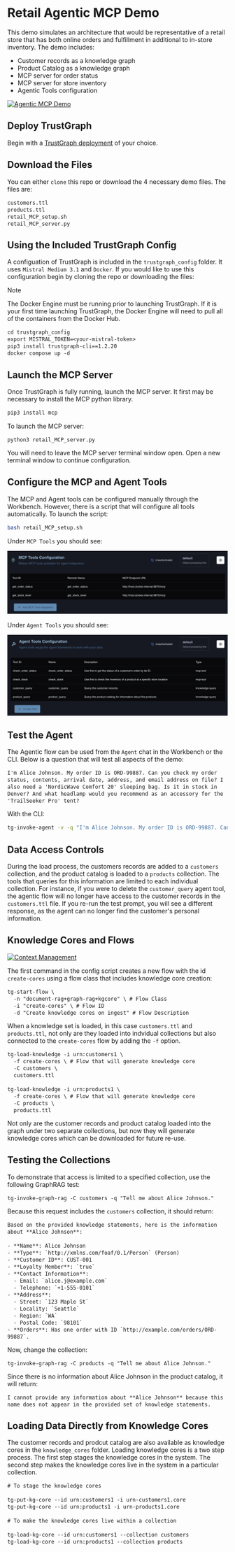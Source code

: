 # Retail Agentic MCP Demo

This demo simulates an architecture that would be representative of a retail store that has both online orders and fulfillment in additional to in-store inventory. The demo includes:
- Customer records as a knowledge graph
- Product Catalog as a knowledge graph
- MCP server for order status
- MCP server for store inventory
- Agentic Tools configuration

[![Agentic MCP Demo](https://img.youtube.com/vi/mUCL1b1lmbA/maxresdefault.jpg)](https://www.youtube.com/watch?v=mUCL1b1lmbA)

## Deploy TrustGraph

Begin with a [TrustGraph deployment](https://docs.trustgraph.ai/deployment/) of your choice.

## Download the Files

You can either `clone` this repo or download the 4 necessary demo files. The files are:
```
customers.ttl
products.ttl
retail_MCP_setup.sh
retail_MCP_server.py
```

## Using the Included TrustGraph Config

A configuation of TrustGraph is included in the `trustgraph_config` folder. It uses `Mistral Medium 3.1` and `Docker`. If you would like to use this configuration begin by cloning the repo or downloading the files:

> [!NOTE]
> The Docker Engine must be running prior to launching TrustGraph. If it is your first time launching TrustGraph, the Docker Engine will need to pull all of the containers from the Docker Hub.

```
cd trustgraph_config
export MISTRAL_TOKEN=<your-mistral-token>
pip3 install trustgraph-cli==1.2.20
docker compose up -d
```

## Launch the MCP Server

Once TrustGraph is fully running, launch the MCP server. It first may be necessary to install the MCP python library.
```python
pip3 install mcp
```

To launch the MCP server:
```
python3 retail_MCP_server.py
```

You will need to leave the MCP server terminal window open. Open a new terminal window to continue configuration.

## Configure the MCP and Agent Tools

The MCP and Agent tools can be configured manually through the Workbench. However, there is a script that will configure all tools automatically. To launch the script:
```bash
bash retail_MCP_setup.sh
```

Under `MCP Tools` you should see:

![MCP Tools](screenshots/mcp_config.png)

Under `Agent Tools` you should see:

![Agent Tools](screenshots/tools_config.png)

## Test the Agent

The Agentic flow can be used from the `Agent` chat in the Workbench or the CLI. Below is a question that will test all aspects of the demo:
```
I'm Alice Johnson. My order ID is ORD-99887. Can you check my order status, contents, arrival date, address, and email address on file? I also need a 'NordicWave Comfort 20' sleeping bag. Is it in stock in Denver? And what headlamp would you recommend as an accessory for the 'TrailSeeker Pro' tent?
```

With the CLI:
```bash
tg-invoke-agent -v -q "I'm Alice Johnson. My order ID is ORD-99887. Can you check my order status, contents, arrival date, address, and email address on file? I also need a 'NordicWave Comfort 20' sleeping bag. Is it in stock in Denver? And what headlamp would you recommend as an accessory for the 'TrailSeeker Pro' tent?"
```

## Data Access Controls

During the load process, the customers records are added to a `customers` collection, and the product catalog is loaded to a `products` collection. The tools that queries for this information are limited to each individual collection. For instance, if you were to delete the `customer_query` agent tool, the agentic flow will no longer have access to the customer records in the `customers.ttl` file. If you re-run the test prompt, you will see a different response, as the agent can no longer find the customer's personal information.

## Knowledge Cores and Flows

[![Context Management](https://img.youtube.com/vi/309VeUf7Ny0/maxresdefault.jpg)](https://www.youtube.com/watch?v=309VeUf7Ny0)

The first command in the config script creates a new flow with the id `create-cores` using a flow class that includes knowledge core creation:

```
tg-start-flow \
  -n "document-rag+graph-rag+kgcore" \ # Flow Class
  -i "create-cores" \ # Flow ID
  -d "Create knowledge cores on ingest" # Flow Description
```

When a knowledge set is loaded, in this case `customers.ttl` and `products.ttl`, not only are they loaded into indvidual collections but also connected to the `create-cores` flow by adding the `-f` option.

```
tg-load-knowledge -i urn:customers1 \
  -f create-cores \ # Flow that will generate knowledge core
  -C customers \
  customers.ttl

tg-load-knowledge -i urn:products1 \
  -f create-cores \ # Flow that will generate knowledge core
  -C products \
  products.ttl
```

Not only are the customer records and product catalog loaded into the graph under two separate collections, but now they will generate knowledge cores which can be downloaded for future re-use.

## Testing the Collections

To demonstrate that access is limited to a specified collection, use the following GraphRAG test:

```
tg-invoke-graph-rag -C customers -q "Tell me about Alice Johnson."
```

Because this request includes the `customers` collection, it should return:

```
Based on the provided knowledge statements, here is the information about **Alice Johnson**:

- **Name**: Alice Johnson
- **Type**: `http://xmlns.com/foaf/0.1/Person` (Person)
- **Customer ID**: CUST-001
- **Loyalty Member**: `true`
- **Contact Information**:
  - Email: `alice.j@example.com`
  - Telephone: `+1-555-0101`
- **Address**:
  - Street: `123 Maple St`
  - Locality: `Seattle`
  - Region: `WA`
  - Postal Code: `98101`
- **Orders**: Has one order with ID `http://example.com/orders/ORD-99887`.
```

Now, change the collection:

```
tg-invoke-graph-rag -C products -q "Tell me about Alice Johnson."
```

Since there is no information about Alice Johnson in the product catalog, it will return:

```
I cannot provide any information about **Alice Johnson** because this name does not appear in the provided set of knowledge statements.
```

## Loading Data Directly from Knowledge Cores

The customer records and prodcut catalog are also available as knowledge cores in the `knowledge_cores` folder. Loading knowledge cores is a two step process. The first step stages the knowledge cores in the system. The second step makes the knowledge cores live in the system in a particular collection.

```
# To stage the knowledge cores

tg-put-kg-core --id urn:customers1 -i urn-customers1.core
tg-put-kg-core --id urn:products1 -i urn-products1.core

# To make the knowledge cores live within a collection

tg-load-kg-core --id urn:customers1 --collection customers
tg-load-kg-core --id urn:products1 --collection products
```
